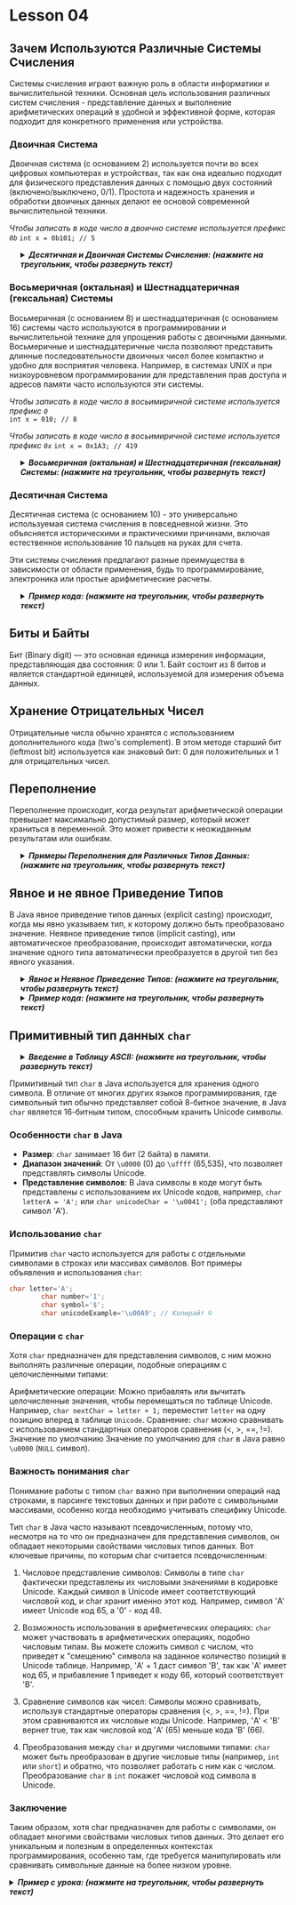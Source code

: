 # Lesson 04

## Зачем Используются Различные Системы Счисления

Системы счисления играют важную роль в области информатики и вычислительной техники.
Основная цель использования различных систем счисления - представление данных и выполнение арифметических операций в
удобной и эффективной форме,
которая подходит для конкретного применения или устройства.

### Двоичная Система

Двоичная система (с основанием 2) используется почти во всех цифровых компьютерах и устройствах, так как она идеально
подходит для физического представления данных
с помощью двух состояний (включено/выключено, 0/1). Простота и надежность хранения и обработки двоичных данных делают ее
основой современной вычислительной техники.

_Чтобы записать в коде число в двоично системе используется префикс `0b`_
`int x = 0b101; // 5`

<details style="margin-left: 20px;">
<summary><strong><em> Десятичная и Двоичная Системы Счисления: (нажмите на треугольник, чтобы развернуть текст)</em></strong></summary>

Десятичная система счисления (с основанием 10) — это система, используемая в повседневной жизни, состоящая из цифр от 0
до 9.
Двоичная система (с основанием 2) использует только два символа: 0 и 1.

### Перевод из Двоичной Системы в Десятичную

Чтобы перевести число из двоичной системы в десятичную, следует умножить каждый бит на 2, возведенное в степень его
позиции (начиная справа с нуля), и затем суммировать результаты.

Пример: перевод двоичного числа `1101` в десятичное
`1*2^3 + 1*2^2 + 0*2^1 + 1*2^0 = 8 + 4 + 0 + 1 = 13`

### Перевод из Десятичной Системы в Двоичную

Чтобы перевести число из десятичной системы в двоичную, нужно делить число на 2 и записывать остатки от деления, пока
число не станет равно нулю.
Затем записанные остатки читаются снизу вверх.

Пример: перевод десятичного числа 13 в двоичное  
`13 / 2 = 6`, остаток 1  
`6 / 2 = 3`, остаток 0  
`3 / 2 = 1`, остаток 1  
`1 / 2 = 0`, остаток 1  
Результат: `1101`
--------
</details>

### Восьмеричная (октальная) и Шестнадцатеричная (гексальная) Системы

Восьмеричная (с основанием 8) и шестнадцатеричная (с основанием 16) системы часто используются в программировании и
вычислительной технике для упрощения работы с
двоичными данными. Восьмеричные и шестнадцатеричные числа позволяют представить длинные последовательности двоичных
чисел более компактно и удобно для восприятия человека.
Например, в системах UNIX и при низкоуровневом программировании для представления прав доступа и адресов памяти часто
используются эти системы.

_Чтобы записать в коде число в восьимиричной системе используется префикс `0`_  
`int x = 010; // 8`

_Чтобы записать в коде число в восьимиричной системе используется префикс `0x`_
`int x = 0x1A3; // 419`

<details style="margin-left: 20px;">
<summary><strong><em> Восьмеричная (октальная) и Шестнадцатеричная (гексальная) Системы: (нажмите на треугольник, чтобы развернуть текст)</em></strong></summary>

### Восьмеричная -> десятичную

Для перевода октального числа в десятичное умножаем каждую цифру на 8, возведенную в степень позиции цифры (начиная
справа с 0).

Пример: перевод октального числа `157` в десятичное  
`7*8^0 + 5*8^1 + 1*8^2 = 7 + 40 + 64 = 111`

Чтобы перевести число из десятичной системы в восьмеричную, следует делить число на 8 до тех пор, пока результат деления
не будет равен нулю,
записывая остатки. Полученные остатки читаются в обратном порядке.

### Десятичная -> Восьмеричная

Переведем десятичное число `156` в восьмеричное.

`156 / 8 = 19`, остаток 4
`19 / 8 = 2`, остаток 3
`2 / 8 = 0`, остаток 2
Результат: 234 (в восьмеричной системе)

### Десятичная -> шестнадцатеричная

Чтобы перевести шестнадцатеричное число в десятичное, умножаем каждую цифру на 16, возведенную в степень позиции цифры (
начиная справа с 0).

Пример: перевод шестнадцатеричного числа `1A3` в десятичное   
`3*16^0 + A(10)*16^1 + 1*16^2 = 3 + 160 + 256 = 419`

### Шестнадцатеричная -> Десятичная

Переведем десятичное число 156 в шестнадцатеричное.

`156 / 16 = 9`, остаток 12 (C в шестнадцатеричной системе)
`9 / 16 = 0`, остаток 9
Результат: 9C (в шестнадцатеричной системе)

</details>

### Десятичная Система

Десятичная система (с основанием 10) - это универсально используемая система счисления в повседневной жизни. Это
объясняется историческими и практическими причинами,
включая естественное использование 10 пальцев на руках для счета.

Эти системы счисления предлагают разные преимущества в зависимости от области применения, будь то программирование,
электроника или простые арифметические расчеты.


<details style="margin-left: 20px;">
<summary><strong><em> Пример кода: (нажмите на треугольник, чтобы развернуть текст)</em></strong></summary>

```java
public class NumberSystemsOperations {

    public static void main(String[] args) {
        // Двоичное число (например, 0b1101 соответствует 13 в десятичной системе)
        int binaryNumber = 0b1101;

        // Десятичное число (например, 10)
        int decimalNumber = 10;

        // Восьмеричное число (например, 0157 соответствует 111 в десятичной системе)
        int octalNumber = 0157;

        // Шестнадцатеричное число (например, 0x1A3 соответствует 419 в десятичной системе)
        int hexNumber = 0x1A3;

        // Примеры операций
        // Сложение двоичного и десятичного числа
        int sumBinaryDecimal = binaryNumber + decimalNumber;
        System.out.println("Сумма двоичного и десятичного: " + sumBinaryDecimal); // 23

        // Вычитание восьмеричного числа из шестнадцатеричного
        int differenceHexOctal = hexNumber - octalNumber;
        System.out.println("Разность шестнадцатеричного и восьмеричного: " + differenceHexOctal); // 308

        // Умножение восьмеричного и десятичного числа
        int productOctalDecimal = octalNumber * decimalNumber;
        System.out.println("Произведение восьмеричного и десятичного: " + productOctalDecimal); // 1110

        // Деление шестнадцатеричного на двоичное число
        int divisionHexBinary = hexNumber / binaryNumber;
        System.out.println("Частное шестнадцатеричного и двоичного: " + divisionHexBinary); // 32
    }
}

```

В этом коде:

- Числа задаются в разных системах счисления.
- Выполняются различные математические операции: сложение, вычитание, умножение и деление.
- Результаты операций выводятся в консоль. Все операции выполняются с числами, представленными в их первоначальных
  системах счисления, но результаты отображаются в десятичной форме, так как это формат по умолчанию для вывода чисел в
  Java.

</details>

## Биты и Байты

Бит (Binary digit) — это основная единица измерения информации, представляющая два состояния: 0 или 1.
Байт состоит из 8 битов и является стандартной единицей, используемой для измерения объема данных.

## Хранение Отрицательных Чисел

Отрицательные числа обычно хранятся с использованием дополнительного кода (two's complement).
В этом методе старший бит (leftmost bit) используется как знаковый бит: 0 для положительных и 1 для отрицательных чисел.

## Переполнение

Переполнение происходит, когда результат арифметической операции превышает максимально допустимый размер, который может
храниться в переменной.
Это может привести к неожиданным результатам или ошибкам.

<details style="margin-left: 20px;">
<summary><strong><em> Примеры Переполнения для Различных Типов Данных: (нажмите на треугольник, чтобы развернуть текст)</em></strong></summary>

### Переполнение целочисленных типов (int, long)

Целочисленные типы, такие как `int` и `long`, имеют фиксированный диапазон значений.
Переполнение происходит, когда результат операции выходит за эти пределы.

#### Пример для `int`

```java
// Максимальное значение для int: 2,147,483,647
int maxValue=Integer.MAX_VALUE;
        int result=maxValue+1; // Здесь происходит переполнение
// result становится -2,147,483,648 (Integer.MIN_VALUE)
```

#### Пример для `long`

```java
// Максимальное значение для long: 9,223,372,036,854,775,807
long maxValueLong=Long.MAX_VALUE;
        long resultLong=maxValueLong+1; // Переполнение
// resultLong становится -9,223,372,036,854,775,808 (Long.MIN_VALUE)
```

### Переполнение с плавающей точкой (float, double)

Для типов с плавающей точкой, таких как `float` и `double`, переполнение обрабатывается по-разному.
Вместо "оборачивания" значений, как у целочисленных типов, результатом переполнения может стать специальное значение "
бесконечность".

#### Пример для `float`

```java
// Максимальное значение для float: 3.4028235E38
float maxValueFloat=Float.MAX_VALUE;
        float resultFloat=maxValueFloat*2; // Переполнение
// resultFloat становится "Infinity"
```

#### Пример для `double`

```java
// Максимальное значение для double: 1.7976931348623157E308
double maxValueDouble=Double.MAX_VALUE;
        double resultDouble=maxValueDouble*2; // Переполнение
// resultDouble становится "Infinity"
```

### Заметка о переполнении

Переполнение часто приводит к ошибкам в программе, так как результат операции не соответствует ожиданиям.
Важно учитывать диапазоны значений при работе с различными типами данных.

</details>

## Явное и не явное Приведение Типов

В Java явное приведение типов данных (explicit casting) происходит, когда мы явно указываем тип, к которому должно быть
преобразовано значение. Неявное приведение типов (implicit casting), или автоматическое преобразование, происходит
автоматически, когда значение одного типа автоматически преобразуется в другой тип без явного указания.

<details style="margin-left: 20px;">
<summary><strong><em> Явное и Неявное Приведение Типов: (нажмите на треугольник, чтобы развернуть текст)</em></strong></summary>

## Неявное Приведение Типов (Implicit Casting)

Неявное приведение типов данных работает от меньших типов к большим, когда не надо "явно" указывать тип:

`byte` -> `short` -> `int` -> `long` -> `float` -> `doule`

Неявное приведение типов происходит автоматически, когда переменной меньшего размера (например, `int`) присваивается
значение большего размера (например, `long`).

### Пример Неявного Приведения

```java
int smallValue=100;
        long largeValue=smallValue; // Неявное приведение из int в long
// largeValue будет равно 100, приведение происходит автоматически
```

<details style="margin-left: 20px;">
<summary><strong><em> Бытовая Аналогия для Неявного Приведения Типов: (нажмите на треугольник, чтобы развернуть текст)</em></strong></summary>

Теперь представь, что у тебя есть набор коробок разного размера, которые автоматически расширяются, чтобы вместить
предмет, который ты в них кладешь. Ты кладешь маленький кубик в одну из таких коробок, и коробка автоматически
адаптируется к размеру кубика без каких-либо усилий с твоей стороны. Это схоже с неявным приведением типов, когда
меньший тип данных (кубик) автоматически преобразуется в больший тип (коробка) без потери информации и без необходимости
каких-либо действий со стороны программиста.
</details>

## Явное Приведение Типов (Explicit Casting)

Явное приведение типов используется, когда нужно преобразовать значение более широкого типа в значение более узкого
типа, например, из `double` в `int`.

### Пример Явного Приведения

```java
double doubleValue=9.99;
        int intValue=(int)doubleValue; // Явное приведение из double в int
// intValue будет равно 9, так как дробная часть отсекается
```

<details style="margin-left: 20px;">
<summary><strong><em> Бытовая Аналогия для Явного Приведения Типов: (нажмите на треугольник, чтобы развернуть текст)</em></strong></summary>

Представим, что ты хочешь поместить большой квадратный предмет в меньшую круглую коробку. Ты понимаешь, что это не
удастся сделать без изменений. Поэтому ты аккуратно обрезаешь углы предмета, чтобы он поместился в коробку. В этом
случае, ты самостоятельно (явно) изменил форму предмета, чтобы он подошёл. Это похоже на явное приведение типов в
программировании, когда ты сам указываешь, что и как нужно преобразовать, даже если это может привести к потере
информации (например, обрезанию углов).
</details>

### Важность Понимания Приведения Типов

Понимание разницы между явным и неявным приведением типов критически важно, так как неправильное использование может
привести к потере данных (например, при обрезке дробной части) или к ошибкам в коде.

</details>

<details style="margin-left: 20px;">
<summary><strong><em> Пример кода: (нажмите на треугольник, чтобы развернуть текст)</em></strong></summary>

```java
public class CastingExample {

    public static void main(String[] args) {
        // Неявное приведение типов (Implicit Casting)
        // Пример: преобразование от меньшего к большему типу данных
        int intVal = 100;
        long longVal = intVal; // неявное приведение из int в long
        float floatVal = longVal; // неявное приведение из long в float
        System.out.println("Неявное приведение (int -> long): " + longVal);
        System.out.println("Неявное приведение (long -> float): " + floatVal);

        // Явное приведение типов (Explicit Casting)
        // Пример: преобразование от большего к меньшему типу данных
        double doubleVal = 9.99;
        int intValFromDouble = (int) doubleVal; // явное приведение из double в int
        short shortValFromInt = (short) intValFromDouble; // явное приведение из int в short
        System.out.println("Явное приведение (double -> int): " + intValFromDouble);
        System.out.println("Явное приведение (int -> short): " + shortValFromInt);
    }
}
```

В этом примере:

- Для неявного приведения используются типы `int`, `long` и `float`, где значения автоматически преобразуются от
  меньшего к большему типу данных без явного указания.
- Для явного приведения используются типы `double`, `int` и `short`, где значения преобразуются от большего к меньшему
  типу данных с явным указанием типа, к которому осуществляется приведение.

</details>

## Примитивный тип данных `char` 

<details style="margin-left: 20px;">
<summary><strong><em> Введение в Таблицу ASCII: (нажмите на треугольник, чтобы развернуть текст)</em></strong></summary>


### Введение в Таблицу ASCII для Понимания Символьного Типа `char` в Java

Для понимания символьного типа данных `char` в Java обратимся к таблице ASCII (American Standard Code for Information
Interchange). Таблица ASCII является основой для представления текстовых данных в компьютерах и других устройствах,
основанных на тексте. Она определяет набор символов и соответствующих им числовых кодов, используемых для представления
стандартных символов, таких как буквы, цифры и различные знаки.

#### Основные Особенности Таблицы ASCII:

- **Количество символов**: Таблица ASCII состоит из 128 символов, включая как печатные, так и управляющие символы.
- **Диапазон кодов**: Каждый символ соответствует числовому значению от 0 до 127.
- **Применение в Java**: В Java тип `char` используется для хранения символов, основанных на кодах ASCII. Например, символ `'A'` имеет ASCII код 65.

Для более подробного изучения вы можете обратиться к [полной таблице ASCII](https://upload.wikimedia.org/wikipedia/commons/1/1b/ASCII-Table-wide.svg).

#### Примеры из Таблицы ASCII:

| Dec | Char | Описание                |
|-----|------|-------------------------|
| 65  | 'A'  | Буква латинского алфавита|
| 66  | 'B'  | Буква латинского алфавита|
| 48  | '0'  | Цифра                    |
| 49  | '1'  | Цифра                    |
| 32  | ' '  | Пробел                   |
| 10  | LF   | Перевод строки           |

#### Важность для Программирования:

Понимание таблицы ASCII важно для работы с текстовыми данными, особенно при обработке или преобразовании символьных данных. Знание ASCII кодов позволяет выполнять различные операции с символами, такие как сравнение, преобразование в верхний/нижний регистр и многое другое.

</details>

Примитивный тип `char` в Java используется для хранения одного символа. В отличие от многих других языков
программирования, где символьный тип обычно представляет собой 8-битное значение, в Java `char` является 16-битным
типом, способным хранить Unicode символы.

### Особенности `char` в Java

- **Размер**: `char` занимает 16 бит (2 байта) в памяти.
- **Диапазон значений**: От `\u0000` (0) до `\uffff` (65,535), что позволяет представлять символы Unicode.
- **Представление символов**: В Java символы в коде могут быть представлены с использованием их Unicode кодов,
  например, `char letterA = 'A';` или `char unicodeChar = '\u0041';` (оба представляют символ 'A').

### Использование `char`

Примитив `char` часто используется для работы с отдельными символами в строках или массивах символов. Вот примеры
объявления и использования `char`:

```java
char letter='A';
        char number='1';
        char symbol='$';
        char unicodeExample='\u00A9'; // Копирайт ©
```

### Операции с `char`

Хотя `char` предназначен для представления символов, с ним можно выполнять различные операции, подобные операциям с
целочисленными типами:

Арифметические операции: Можно прибавлять или вычитать целочисленные значения, чтобы перемещаться по таблице Unicode.
Например, `char nextChar = letter + 1;` переместит `letter` на одну позицию вперед в таблице `Unicode`.
Сравнение: `char` можно сравнивать с использованием стандартных операторов сравнения (<, >, ==, !=).
Значение по умолчанию
Значение по умолчанию для `char` в Java равно `\u0000` (`NULL` символ).

### Важность понимания `char`

Понимание работы с типом `char` важно при выполнении операций над строками, в парсинге текстовых данных и при работе с
символьными массивами, особенно когда необходимо учитывать специфику Unicode.

Тип `char` в Java часто называют псевдочисленным, потому что, несмотря на то что он предназначен для представления
символов, он обладает некоторыми свойствами числовых типов данных. Вот ключевые причины, по которым char считается
псевдочисленным:

1. Числовое представление символов:
   Символы в типе `char` фактически представлены их числовыми значениями в кодировке Unicode. Каждый символ в Unicode
   имеет соответствующий числовой код, и char хранит именно этот код.
   Например, символ 'A' имеет Unicode код 65, а '0' - код 48.

2. Возможность использования в арифметических операциях:
   `char` может участвовать в арифметических операциях, подобно числовым типам. Вы можете сложить символ с числом, что
   приведет к "смещению" символа на заданное количество позиций в Unicode таблице.
   Например, 'A' + 1 даст символ 'B', так как 'A' имеет код 65, и прибавление 1 приведет к коду 66, который
   соответствует 'B'.

3. Сравнение символов как чисел:
   Символы можно сравнивать, используя стандартные операторы сравнения (<, >, ==, !=). При этом сравниваются их числовые
   коды Unicode.
   Например, 'A' < 'B' вернет true, так как числовой код 'A' (65) меньше кода 'B' (66).

4. Преобразования между `char` и другими числовыми типами:
   `char` может быть преобразован в другие числовые типы (например, `int` или `short`) и обратно, что позволяет работать с ним
   как с числом. Преобразование `char` в `int` покажет числовой код символа в Unicode.

### Заключение
Таким образом, хотя char предназначен для работы с символами, он обладает многими свойствами числовых типов данных.
Это делает его уникальным и полезным в определенных контекстах программирования, особенно там, где требуется
манипулировать или сравнивать символьные данные на более низком уровне.

<details>
<summary><strong><em> Пример с урока: (нажмите на треугольник, чтобы развернуть текст)</em></strong></summary>
двоичная binary         - 0 1
восьмиричная octal      - 0 1 2 3 4 5 6 7
десятичная decimal      - 0 1 2 3 4 5 6 7 8 9
шестнадцатиричная hexal - 0 1 2 3 4 5 6 7 8 9 A B C D E F

decimal     binary      octa        hexal
0           0           0           0
1           1           1           1
2           10          2           2
3           11          3           3
4           100         4           4
5           101         5           5
6           110         6           6
7           111         7           7
8           1000        10          8
9           1001        11          9
10          1010        12          A
11          1011        13          B
12          1100        14          C
13          1101        15          D
14          1110        16          E
15          1111        17          F
16          10000       20          10
17          10001       21          11
....


26 from dec to bin:
/           %
26 / 2 = 13     0
13 / 2 = 6      1
6 / 2 = 3       0
3 / 2 = 1       1
1 / 2 = 0       1

result 0b11010 (binary form)

0b11001 from bin to dec:

(1 * 2 ^ 4) + (1 * 2 ^ 3) + (0 * 2 ^ 2) + (0 * 2 ^ 1) + (1 * 2 ^ 0) =
= 1 * 16 + 1 * 8 + 0 * 4 + 0 * 2 + 1 * 1 =
= 16 + 8 + 0 + 0 + 1 =
= 25


19 from dec to hex:
/           %
19 / 16 = 1     3
1 / 16 = 0      1


94 from hex to dec:
(9 * 16 ^ 1) + (4 * 16 ^ 0)  =
= 144 + 4 = 148


ABC from hex to dec:
(A * 16 ^ 2) + (B * 16 ^ 1) + (C * 16 ^ 0)  =
= A * 256 + B * 16 + C * 1 =
= 10 * 256 + 11 * 16 + 12 * 1 =
= 2560 + 176 + 12 =
= 2748


35 / 30 = 1      5
1 / 30 = 0       1

64 / 30 = 2      4
2 / 30 = 0       2

</details>





